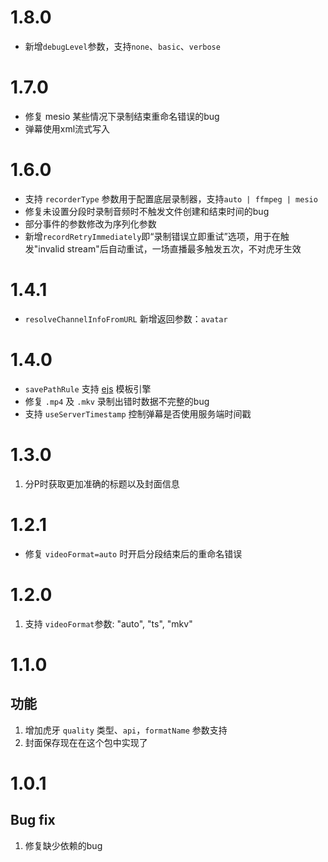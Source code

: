 # 1.8.0

- 新增`debugLevel`参数，支持`none`、`basic`、`verbose`

# 1.7.0

- 修复 mesio 某些情况下录制结束重命名错误的bug
- 弹幕使用xml流式写入

# 1.6.0

- 支持 `recorderType` 参数用于配置底层录制器，支持`auto | ffmpeg | mesio`
- 修复未设置分段时录制音频时不触发文件创建和结束时间的bug
- 部分事件的参数修改为序列化参数
- 新增`recordRetryImmediately`即“录制错误立即重试”选项，用于在触发"invalid stream"后自动重试，一场直播最多触发五次，不对虎牙生效

# 1.4.1

- `resolveChannelInfoFromURL` 新增返回参数：`avatar`

# 1.4.0

- `savePathRule` 支持 [ejs](https://ejs.co/) 模板引擎
- 修复 `.mp4` 及 `.mkv` 录制出错时数据不完整的bug
- 支持 `useServerTimestamp` 控制弹幕是否使用服务端时间戳

# 1.3.0

1. 分P时获取更加准确的标题以及封面信息

# 1.2.1

- 修复 `videoFormat=auto` 时开启分段结束后的重命名错误

# 1.2.0

1. 支持 `videoFormat`参数: "auto", "ts", "mkv"

# 1.1.0

## 功能

1. 增加虎牙 `quality` 类型、`api`，`formatName` 参数支持
2. 封面保存现在在这个包中实现了

# 1.0.1

## Bug fix

1. 修复缺少依赖的bug
